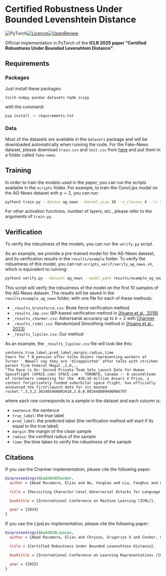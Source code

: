 # Certified Robustness Under Bounded Levenshtein Distance

![PyTorch](https://img.shields.io/badge/PyTorch-%23EE4C2C.svg?style=for-the-badge&logo=PyTorch&logoColor=white)[![Licence](https://img.shields.io/badge/MIT_License-lightgreen?style=for-the-badge)](./LICENSE)[![OpenReview](https://img.shields.io/badge/OpenReview-8C1B13?style=for-the-badge)](https://openreview.net/forum?id=cd79pbXi4N)

Official implementation in PyTorch of the **ICLR 2025 paper "Certified Robustness Under Bounded Levenshtein Distance"**.

## Requirements

### Packages

Just install these packages:

`
torch
numpy
pandas
datasets
tqdm
scipy
`

with the command:

```bash
pip install -r requirements.txt
```

### Data

Most of the datasets are available in the `datasets` package and will be downloaded automatically when running the code. For the Fake-News dataset, please download `train.csv` and `test.csv` from [here](https://www.kaggle.com/competitions/fake-news) and put them in a folder called `fake-news`.

## Training

In order to train the models used in the paper, you can run the scripts available in the `scripts` folder. For example, to train the ConvLips model on the AG-News dataset with $p=2$, you can run:

```bash
python3 train.py --datase ag_news --kernel_size 10 --n_classes 4 --lr 100 --seed 1 --valid_size 0 --p 2
```

For other activation functions, number of layers, etc., please refer to the arguments of `train.py`.

## Verification

To verify the robustness of the models, you can run the `verify.py` script. 

As an example, we provide a pre-trained model for the AG-News dataset, and its verification results in the `results/example` folder. To verify the robustness of this model, you can run `scripts_verif/verify_ag_news.sh`, which is equivalent to running:

```bash
python3 verify.py --dataset ag_news --model_path results/example_ag_news/weights_last.pt --n_classes 4 --n_samples 10
```

This script will verify the robustness of the model on the first 10 samples of the AG-News dataset. The results will be saved in the `results/example_ag_news` folder, with one file for each of these methods:

- `_results_bruteforce.csv`: Brute force verification method
- `_results_ibp.csv`: IBP-based verification method in [(Huang et al., 2019)](https://aclanthology.org/D19-1419/)
- `_results_charmer.csv`: Adversarial accuracy up to $k=2$ with [Charmer](https://openreview.net/forum?id=AZWqXfM6z9)
- `_results_rsdel.csv`: Randomized Smoothing method in [(Huang et al., 2023)](https://arxiv.org/abs/2302.01757)
- `_results_lipslev.csv`: Our method

As an example, the `_results_lipslev.csv` file will look like this:

```
sentence,true_label,pred_label,margin,radius,time
Fears for T N pension after talks Unions representing workers at Turner   Newall say they are 'disappointed' after talks with stricken parent firm Federal Mogul.,2,0,,,
"The Race is On: Second Private Team Sets Launch Date for Human Spaceflight (SPACE.com) SPACE.com - TORONTO, Canada -- A second\team of rocketeers competing for the  #36;10 million Ansari X Prize, a contest for\privately funded suborbital space flight, has officially announced the first\launch date for its manned rocket.",3,3,2.302485466003418,2.0,0.003448009490966797
```

where each row corresponds to a sample in the dataset and each column is:

- `sentence`: the sentence
- `true_label`: the true label
- `pred_label`: the predicted label (the verification method will start if its equal to the true label)
- `margin`: the margin of the clean sample
- `radius`: the certified radius of the sample
- `time`: the time taken to verify the robustness of the sample

## Citations

If you use the Charmer implementation, please cite the following paper:

```bibtex
@inproceedings{Abad2024Charmer,
  author = {Abad Rocamora, Elias and Wu, Yongtao and Liu, Fanghui and Chrysos, Grigorios G and Cevher, Volkan},

  title = {Revisiting Character-level Adversarial Attacks for Language Models},

  booktitle = {International Conference on Machine Learning (ICML)},

  year = {2024}
}
```

If you use the LipsLev implementation, please cite the following paper:

```bibtex
@inproceedings{Abad2024LipsLev,
  author = {Abad Rocamora, Elias and Chrysos, Grigorios G and Cevher, Volkan},

  title = {Certified Robustness Under Bounded Levenshtein Distance},

  booktitle = {International Conference on Learning Representations (ICLR)},

  year = {2025}
}
```

















